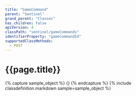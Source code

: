 ```yaml
---
title: "GameCommand"
parent: "Sentinel"
grand_parent: "Classes"
has_children: false
apiVersion: 4
classPath: "sentinel/gameCommands"
identifierProperty: "gameCommandId"
supportedClassMethods:
  - POST
---
```

# {{page.title}}

{% capture sample_object %}
{}
{% endcapture %}
{% include classdefinition.markdown sample=sample_object %}